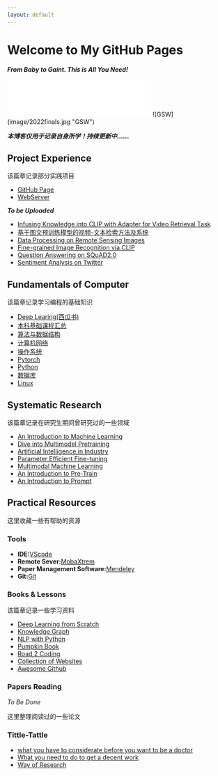 ```yaml
---
layout: default
---
```


# Welcome to My GitHub Pages
***From Baby to Gaint. This is All You Need!***
<iframe frameborder="no" border="0" marginwidth="0" marginheight="0" width=330 height=86 src="//music.163.com/outchain/player?type=2&id=22712636&auto=1&height=66"></iframe>
![GSW](image/2022finals.jpg "GSW")

***本博客仅用于记录自身所学！持续更新中......***
<!-- 这里写一下自己的技术能力 -->
## Project Experience
该篇章记录部分实践项目
- [GitHub Page](post/Project/GithubPage.html)
- [WebServer](post\Project\WebServer.html)


***To be Uploaded***
- [Infusing Knowledge into CLIP with Adapter for Video Retrieval Task]()
- [基于图文预训练模型的视频-文本检索方法及系统]()
- [Data Processing on Remote Sensing Images]()
- [Fine-grained Image Recognition via CLIP]()
- [Question Answering on SQuAD2.0]()
- [Sentiment Analysis on Twitter]()



## Fundamentals of Computer
该篇章记录学习编程的基础知识
- [Deep Learing(西瓜书)](post/Deep%20Learning/西瓜书复习%2092cf2a17f0a94f80bcc9f16802eff22f.html)
- [本科基础课程汇总](post/Fundamentals%20of%20Computer/Lessons_in_College.html)
- [算法与数据结构](post/Fundamentals%20of%20Computer/算法与数据结构%20ba07ea3804ed46ef80664c5d7a305b7a.html)
- [计算机网络](post/Fundamentals%20of%20Computer/计算机网络%205b23428c487d4aad9d4d58b9cc05eefc.html)
- [操作系统](post/Fundamentals%20of%20Computer/操作系统%202c476e65bedd4ea48ddce8c8fdc15f36.html)
- [Pytorch](post/Fundamentals%20of%20Computer/Pytorch%203bdab1c7b204400d81e53427915215ee.html)
- [Python](post/Fundamentals%20of%20Computer/Python%2006fd7f71758d4978b8f31f63a470b470.html)
- [数据库](post/Fundamentals%20of%20Computer/数据库%201bedb8930aa6435798e72eadd48d46f1.html)
- [Linux](post/Fundamentals%20of%20Computer/Linux%20e0d1ca4833c14e5a8c23ad77140dcdb2.html)




## Systematic Research
该篇章记录在研究生期间曾研究过的一些领域
- [An Introduction to Machine Learning](post/Deep%20Learning/Deep%20learning.html)
- [Dive into Multimodel Pretraining](post/Deep%20Learning/Zero%20to%20Hero%20e13074a921e441309ca2c69fd25524c5.html)
- [Artificial Intelligence in Industry](post/Deep%20Learning/IndustrialDL.html)
- [Parameter Efficient Fine-tuning]()
- [Multimodal Machine Learning](post/Deep%20Learning/MMML.html)
- [An Introduction to Pre-Train](post/Deep%20Learning/Pre-train.html)
-  [An Introduction to Prompt](post/Deep%20Learning/Prompt.html)

## Practical Resources
这里收藏一些有帮助的资源
### Tools
-  **IDE:**[VScode](https://blog.csdn.net/weixin_50821119/article/details/110528064)
- **Remote Sever:**[MobaXtrem](https://mobaxterm.mobatek.net/)
- **Paper Management Software:**[Mendeley](https://www.mendeley.com/)
- **Git:**[Git](post\Tool\Git.html)


### Books & Lessons
该篇章记录一些学习资料
- [Deep Learning from Scratch](books/DL%20from%20scratch.pdf) 
- [Knowledge Graph](books/DL%20and%20KG.pdf)
- [NLP with Python](books/NLP%20with%20python.pdf)
- [Pumpkin Book](books/pumpkin_book.pdf)
- [Road 2 Coding](https://r2coding.com)
- [Collection of Websites](post/Resource/Websites.html)
- [Awesome Github](post/Resource/Awesome%20Github%209a9a0304ecba44b4893f79f023066fb1.html)

### Papers Reading
*To Be Done*

这里整理阅读过的一些论文

### Tittle-Tattle
- [what you have to considerate before you want to be a doctor](https://gong.ustc.edu.cn/2022/0107/c21173a559545/page.htm)
- [What you need to do to get a decent work](post/杂谈/关于找工作.html)
- [Way of Research](post/杂谈/我的科研观.html)






